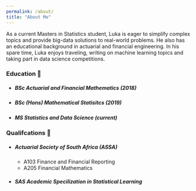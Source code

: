 ```yaml
---
permalink: /about/
title: "About Me"
---
```


As a current Masters in Statistics student, Luka is eager to simplify complex topics and provide big-data solutions to real-world problems. He also has an educational background in actuarial and financial engineering. In his spare time, Luka enjoys traveling, writing on machine learning topics and taking part in data science competitions. 

### Education :tophat:

- ##### BSc Actuarial and Financial Mathematics (2018)
- ##### BSc (Hons) Mathematical Statisitcs (2019)
- ##### MS Statistics and Data Science (current)

### Qualifcations :green_book:

- ##### Actuarial Society of South Africa (ASSA)
   - A103 Finance and Financial Reporting
   - A205 Financial Mathematics
   
- ##### SAS Academic Specilization in Statistical Learning



